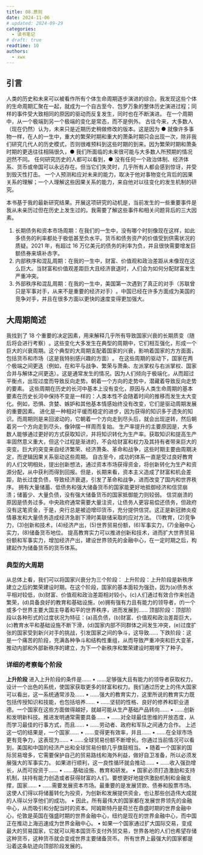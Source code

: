 ```yaml
---
title: 08.原则
date: 2024-11-06
# updated: 2024-09-29
categories:
  - 读书笔记
# draft: true
readtime: 10
authors:
  - xwx
---
```


## 引言

人类的历史和未来可以被看作所有个体生命周期逐步演进的综合。我发现这些个体的生命周期汇聚在一起，就成为一个自古至今、包罗万象的整体历史演进过程；同样的事件受大致相同的原因的驱动而反复发生，同时也在不断演进。
在一个周期中，从一个极端到另一个极端的变化是常态，而不是例外。
古往今来，大多数人（现在仍然）认为，未来只是近期历史稍做修改的版本。这是因为 ● 就像许多事物一样，在人的一生中，重大的繁荣时期和重大的萧条时期只会出现一次，除非我们研究几代人的历史模式，否则很难预料到这些时期的到来。因为繁荣时期和萧条时期的更迭往往相隔很久，● 我们所面临的未来很可能与大多数人所预期的情况迥然不同。
任何研究历史的人都可以看到，● 没有任何一个政治体制、经济体系、货币或帝国可以永远存在。但当它们失灵时，几乎所有人都会感到惊讶，并受到毁灭性打击。
一个人预测和应对未来的能力，取决于他对事物变化背后的因果关系的理解；一个人理解这些因果关系的能力，来自他对以往变化的发生机制的研究。

本书基于我的最新研究结果。开展这项研究的动机是，当前发生的一些重要事件是我从未亲历过但在历史上发生过的。我需要了解这些事件和相关问题背后的三大因素。

1. 长期债务和资本市场周期：在我们的一生中，没有哪个时刻像现在这样，如此多债务的利率都处于极低甚至负水平。货币和债务资产的价值受到供需状况的质疑。2021 年，有超过 16 万亿美元的债务的利率为负，并且很快需要增发巨额债券来填补赤字。
2. 内部秩序和混乱周期：在我的一生中，财富、价值观和政治差距从未像现在这么巨大。当财富和价值观差距巨大且经济衰退时，人们会为如何分配财富发生严重冲突。
3. 外部秩序和混乱周期：在我的一生中，美国第一次遇到了真正的对手（苏联曾只是军事对手，从来不是重要的经济对手）​。中国已经在许多方面成为美国的竞争对手，并且在很多方面以更快的速度变得更加强大。

## 大周期简述

我找到了 18 个重要的决定因素，用来解释几乎所有导致国家兴衰的长期质变（随后将会进行考察）​。这些变化大多发生在典型的周期中，它们相互强化，形成一个巨大的兴衰周期。这个典型的大周期支配着国家的兴衰，影响着国家的方方面面，包括货币和市场（这是我特别感兴趣的方面）​。
在这些周期的驱动下，国家在两个极端之间更迭（例如，在和平与战争、繁荣与萧条、左派掌权与右派掌权、国家合并与解体之间更迭）。这是通常发生的情况。因为人们倾向于极端化，从而超过平衡点，出现过度而导致反向走势。朝着一个方向的走势中，潜藏着导致反向走势的要素。
这些周期在历史的长河中基本上没有变化，原因与人类生命周期的基本要素在历史长河中保持不变是一样的：人类本性不会随着时间的推移而发生太大变化。例如，恐惧、贪婪、嫉妒和其他基本情感始终没有改变，它们是驱动周期发展的重要因素。
进化是一种相对平缓而稳定的进步，因为获得的知识多于遗失的知识。而周期则是来回波动的，它朝着一个方向走到尽头后，就会出现逆转，然后朝着另一个方向走到尽头，像钟摆一样周而复始。
生产率提升的主要原因是，大多数人能够通过更好的方式获取知识，并将知识转化为生产率。获取知识和提高生产率固然意义重大，但这个过程是渐进的，不会给财富和权力及其持有者带来巨大的突变。巨大的突变来自经济繁荣、经济萧条、革命和战争，这些时期主要由周期决定，而逻辑因果关系驱动这些周期。
自古至今，成功的体系一直是受过良好教育的人们文明相处，提出创新想法，通过资本市场获得资金，将创新转化为生产和资源分配，从中获利而得到回报。但是，长期来看，资本主义造成了财富和机会差距，助长过度负债，导致经济衰退，引发了革命和战争，进而改变了国内和世界秩序。
拥有大量储蓄、低债务和强大储备货币的国家能更好地抵御经济和信贷崩溃；储蓄少、大量负债，没有强大储备货币的国家抵御能力则较弱。
信贷崩溃的原因是债务过多。中央政府通常需要大量注资，让债务人更容易偿还债务，但政府没有这笔资金，于是，央行总是被迫增印货币，充分提供信贷。这正是新冠肺炎疫情暴发和大量债务造成经济急剧下滑时美联储采取的应对方法。
(1)教育，(2)竞争力，(3)创新和技术，(4)经济产出，(5)世界贸易份额，(6)军事实力，(7)金融中心实力，(8)储备货币地位。
提高教育实力可以推进创新和技术，进而扩大世界贸易份额和军事实力，增加经济产出，建设世界领先的金融中心，在一定时期之后，构建起作为储备货币的货币体系。

### 典型的大周期

从总体上看，我们可以将国家兴衰分为三个阶段：
上升阶段：上升阶段是新秩序建立之后的繁荣建设时期。在这个阶段，国家的基本面较为强劲，因为(a)债务水平相对较低，(b)财富、价值观和政治差距相对较小，(c)人们通过有效合作来创造繁荣，(d)具备良好的教育和基础设施，(e)拥有强有力且有能力的领导者，(f)一个或多个世界主要大国主导着和平的世界秩序，进而发展到……
顶部阶段：顶部阶段以各种形式的过度状况为特征：(a)高负债，(b)财富、价值观和政治差距巨大，(c)教育水平和基础设施不断下滑，(d)国家内部不同群体之间发生冲突，(e)过度扩张的国家受到新兴对手的挑战，引发国家之间的争斗，这导致……
下跌阶段：这是一个痛苦的阶段，充满各种争斗和结构性重组，从而导致严重冲突和巨大变革，推动内部和外部新秩序的建立，为下一个新秩序和繁荣建设时期埋下了种子。

### 详细的考察每个阶段

**上升阶段**
进入上升阶段的条件是……
• ……足够强大且有能力的领导者获取权力，设计一个出色的系统，使国家获取更多的财富和权力。我们通过历史上的伟大国家可以看出，这一系统通常涉及……
• ……强大的教育实力，这里所说的教育实力既包括传授知识和技能，也包括培养……
• ……坚韧的性格、良好的修养和职业道德。一个国家在这些方面做得越好，就越可能从生产基础产品转向……
• ……创新和发明新科技。推进发明通常需要具备……
• ……对全球最佳思维的开放态度，从而学习最佳的行事方式，而且……
• ……劳动者、政府和军队之间通力合作。
上述这一切的结果是，一个国家……
• ……变得更有效率，并且……
• ……在全球市场更有竞争力，这表现为……
• ……全球贸易份额不断增长。你通过当前情况可以看到，美国和中国的经济产出和全球贸易份额几乎旗鼓相当。
• 随着一个国家的国际贸易增多，它需要保护自己的贸易路线和海外利益，做好自卫准备，所以必须发展强大的军事实力。
如果进行顺利，这一良性循环就会推动……
• ……收入强劲增长，从而可投资于……
• ……基础设施、教育和研发。
• 国家必须打造激励和支持机制，扶持有能力创造或者获得财富的人们。要想更好地提供激励机制和金融支撑，国家……
• ……需要发展资本市场。最重要的是发展贷款、债券和股票市场。这使人们得以将储蓄转化为投资，为创新和发展提供资金，也让那些创造伟大成就的人得以分享他们的成功。
• 因此，所有最伟大的国家都在发展世界领先的金融中心，从而吸引和分配当时的资本。阿姆斯特丹是荷兰在鼎盛时期的世界金融中心，伦敦是英国在强盛时期的世界金融中心，纽约是现在的世界金融中心，而中国正在推动上海迅速成为世界金融中心。
• 如果一个国家通过扩大国际交易，变成最大的贸易国家，它就可以用本国货币支付外贸交易，世界各地的人们也希望存储这种货币，这种货币就会变成世界主要储备货币。
所有世界上最强大的国家都是沿着这条轨迹向顶部阶段发展的。

<!-- Giscus 评论区 -->
<script src="https://giscus.app/client.js"
        data-repo="xududu/comment"
        data-repo-id="R_kgDOM38V-w"
        data-category="General"
        data-category-id="DIC_kwDOM38V-84Ci1xc"
        data-mapping="pathname"
        data-strict="0"
        data-reactions-enabled="1"
        data-emit-metadata="1"
        data-input-position="top"
        data-theme="preferred_color_scheme"
        data-lang="zh-CN"
        data-loading="lazy"
        crossorigin="anonymous"
        async>
</script>

